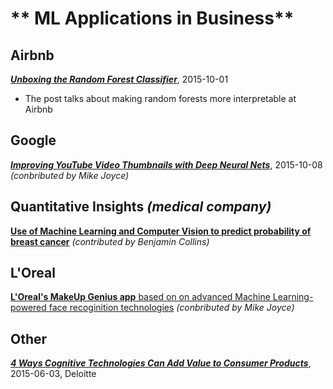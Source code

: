 # ** ML Applications in Business**


## Airbnb

[**_Unboxing the Random Forest Classifier_**](http://nerds.airbnb.com/unboxing-the-random-forest-classifier), 2015-10-01

- The post talks about making random forests more interpretable at Airbnb


## Google

[**_Improving YouTube Video Thumbnails with Deep Neural Nets_**](http://youtube-eng.blogspot.com/2015/10/improving-youtube-video-thumbnails-with_8.html), 2015-10-08 _(conbributed by Mike Joyce)_


## Quantitative Insights _(medical company)_

[**Use of Machine Learning and Computer Vision to predict probability of breast cancer**](https://www.quantinsights.com) _(contributed by Benjamin Collins)_


## L'Oreal

[**L'Oreal's MakeUp Genius app** based on on advanced Machine Learning-powered face recoginition technologies](http://www.lorealparisusa.com/en/beauty-library/articles/makeupgenius-changes-makeup-application-forever.aspx) _(conbributed by Mike Joyce)_


## Other

[**_4 Ways Cognitive Technologies Can Add Value to Consumer Products_**](http://dupress.com/articles/cognitive-technologies-consumer-products), 2015-06-03, Deloitte
